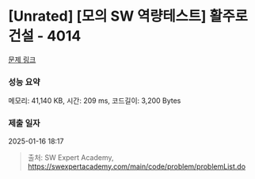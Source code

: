 # [Unrated] [모의 SW 역량테스트] 활주로 건설 - 4014 

[문제 링크](https://swexpertacademy.com/main/code/problem/problemDetail.do?contestProbId=AWIeW7FakkUDFAVH) 

### 성능 요약

메모리: 41,140 KB, 시간: 209 ms, 코드길이: 3,200 Bytes

### 제출 일자

2025-01-16 18:17



> 출처: SW Expert Academy, https://swexpertacademy.com/main/code/problem/problemList.do